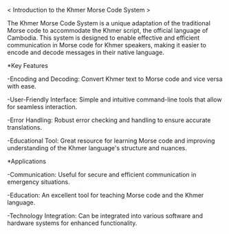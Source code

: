 < Introduction to the Khmer Morse Code System >

The Khmer Morse Code System is a unique adaptation of the traditional Morse code to accommodate the Khmer script, the official language of Cambodia. This system is designed to enable effective and efficient communication in Morse code for Khmer speakers, making it easier to encode and decode messages in their native language.

*Key Features

-Encoding and Decoding: Convert Khmer text to Morse code and vice versa with ease.

-User-Friendly Interface: Simple and intuitive command-line tools that allow for seamless interaction.

-Error Handling: Robust error checking and handling to ensure accurate translations.

-Educational Tool: Great resource for learning Morse code and improving understanding of the Khmer language's structure and nuances.

*Applications

-Communication: Useful for secure and efficient communication in emergency situations.

-Education: An excellent tool for teaching Morse code and the Khmer language.

-Technology Integration: Can be integrated into various software and hardware systems for enhanced functionality.
